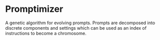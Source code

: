 # Promptimizer
A genetic algorithm for evolving prompts. Prompts are decomposed into discrete components and settings which can be used as an index of instructions to become a chromosome. 
